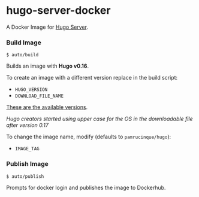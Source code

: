 # hugo-server-docker

A Docker Image for [Hugo Server](https://gohugo.io/).

### Build Image

  `$ auto/build`

  Builds an image with **Hugo v0.16**.

  To create an image with a different version replace in the build script:

  * `HUGO_VERSION`
  * `DOWNLOAD_FILE_NAME`

  [These are the available versions](https://github.com/gohugoio/hugo/releases).

  _Hugo creators started using upper case for the OS in the downloadable file after version 0.17_

  To change the image name, modify (defaults to `pamrucinque/hugo`):

  * `IMAGE_TAG`

### Publish Image

  `$ auto/publish`

  Prompts for docker login and publishes the image to Dockerhub.
